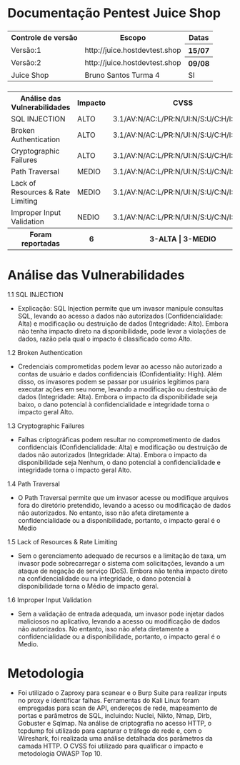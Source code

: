 # Documentação Pentest Juice Shop

<h3>
    <table>
        <tr>
            <th>Controle de versão</th>
                <th> Escopo </th>
                <th> Datas</th>
        </tr>
        <tr>
            <td>Versão:1</td>
            <td>http://juice.hostdevtest.shop</td>
            <th> 15/07</th>
       <tr>
           <tr>
            <td>Versão:2</td>
            <td>http://juice.hostdevtest.shop</td>
            <th> 09/08</th>
       <tr>
            <td>Juice Shop</td>
            <td>Bruno Santos Turma 4 </td>
              <td>   SI </td>
            </td>
            <tr>
    </table>
</h3> 
</p>

<h3>
    <table>
        <tr>
            <th>Análise das Vulnerabilidades</th>
                <th> Impacto </th>
                <th>  CVSS  </th>
        </tr>
        <tr>
            <td>SQL INJECTION </td>
            <td> ALTO </td>
            <td> 3.1/AV:N/AC:L/PR:N/UI:N/S:U/C:H/I:H/A:N </td>
       <tr>
             <td>Broken Authentication</td>
            <td> ALTO </td>
            <td> 3.1/AV:N/AC:L/PR:N/UI:N/S:U/C:H/I:H/A:N </td>
       <tr>
       <tr>
            <td>Cryptographic Failures</td>
            <td> ALTO </td>
            <td> 3.1/AV:N/AC:L/PR:N/UI:N/S:U/C:H/I:H/A:N </td>
   <tr>
       <tr>
            <td>Path Traversal </td>
            <td>MEDIO</td>
            <td> 3.1/AV:N/AC:L/PR:N/UI:N/S:U/C:N/I:H/A:N </td>
   <tr>
       <tr>
             <td>Lack of Resources & Rate Limiting</td>
            <td>MEDIO</td>
            <td> 3.1/AV:N/AC:L/PR:N/UI:N/S:U/C:N/I:H/A:N </td>
   <tr>
       <tr>
             <td>Improper Input Validation</td>
            <td>NEDIO </td>
            <td> 3.1/AV:N/AC:L/PR:N/UI:N/S:U/C:N/I:H/A:N  </td>
            <tr>
            <tr>
            <th>Foram reportadas</th>
                <th> 6 </th>
                <th> 3-ALTA | 3-MEDIO </th> 
        </tr>
    </table>
</h3> 
</p>

# Análise das Vulnerabilidades
1.1 SQL INJECTION
- Explicação: SQL Injection permite que um invasor manipule consultas SQL, levando ao acesso a dados não autorizados (Confidencialidade: Alta) e modificação ou destruição de dados (Integridade: Alto). Embora não tenha impacto direto na disponibilidade, pode levar a violações de dados, razão pela qual o impacto é classificado como Alto.

  
1.2 Broken Authentication 
- Credenciais comprometidas podem levar ao acesso não autorizado a contas de usuário e dados confidenciais (Confidentiality: High). Além disso, os invasores podem se passar por usuários legítimos para executar ações em seu nome, levando a modificação ou destruição de dados (Integridade: Alta). Embora o impacto da disponibilidade seja baixo, o dano potencial à confidencialidade e integridade torna o impacto geral Alto.
  
1.3 Cryptographic Failures 
- Falhas criptográficas podem resultar no comprometimento de dados confidenciais (Confidencialidade: Alta) e modificação ou destruição de dados não autorizados (Integridade: Alta). Embora o impacto da disponibilidade seja Nenhum, o dano potencial à confidencialidade e integridade torna o impacto geral Alto. 

1.4 Path Traversal 
- O Path Traversal permite que um invasor acesse ou modifique arquivos fora do diretório pretendido, levando a acesso ou modificação de dados não autorizados. No entanto, isso não afeta diretamente a confidencialidade ou a disponibilidade, portanto, o impacto geral é o Medio
  
1.5 Lack of Resources & Rate Limiting 
- Sem o gerenciamento adequado de recursos e a limitação de taxa, um invasor pode sobrecarregar o sistema com solicitações, levando a um ataque de negação de serviço (DoS). Embora não tenha impacto direto na confidencialidade ou na integridade, o dano potencial à disponibilidade torna o Médio de impacto geral.
  
1.6 Improper Input Validation 
- Sem a validação de entrada adequada, um invasor pode injetar dados maliciosos no aplicativo, levando a acesso ou modificação de dados não autorizados. No entanto, isso não afeta diretamente a confidencialidade ou a disponibilidade, portanto, o impacto geral é o Medio.

# Metodologia

- Foi utilizado o Zaproxy para scanear e o Burp Suite para realizar inputs no proxy e identificar falhas. Ferramentas do Kali Linux foram empregadas para scan de API, endereços de rede, mapeamento de portas e parâmetros de SQL, incluindo: Nuclei, Nikto, Nmap, Dirb, Gobuster e Sqlmap.
Na análise de criptografia no acesso HTTP, o tcpdump foi utilizado para capturar o tráfego de rede e, com o Wireshark, foi realizada uma análise detalhada dos parâmetros da camada HTTP.
O CVSS foi utilizado para qualificar o impacto e metodologia OWASP Top 10.
